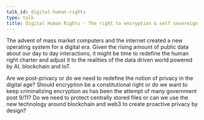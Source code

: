 ```yaml
---
talk_id: digital-human-rights
type: talk
title: Digital Human Rights - The right to encryption & self sovereign data
---
```


The advent of mass market computers and the internet created a new operating system for a digital era. Given the rising amount of public data about our day to day interactions, it might be time to redefine the human right charter and adjust it to the realities of the data driven world powered by AI, blockchain and IoT. 

Are we post-privacy or do we need to redefine the notion of privacy in the digital age? Should encryption be a constitutional right or do we want to keep criminalizing encryption as has been the attempt of many government post 9/11? Do we need to protect centrally stored files or can we use the new technology around blockchain and web3 to create proactive privacy by design?
